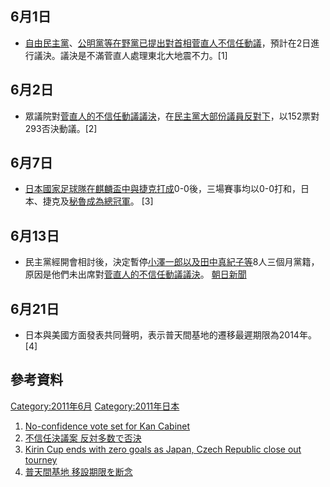 <noinclude></noinclude>

## 6月1日

  - [自由民主黨](https://zh.wikipedia.org/wiki/自由民主黨_\(日本\) "wikilink")、[公明黨等在野黨已提出對首相](../Page/公明黨.md "wikilink")[菅直人不信任動議](../Page/菅直人.md "wikilink")，預計在2日進行議決。議決是不滿菅直人處理東北大地震不力。\[1\]

## 6月2日

  - 眾議院對[菅直人的不信任動議議決](../Page/菅直人.md "wikilink")，在[民主黨大部份議員反對下](https://zh.wikipedia.org/wiki/民主黨_\(日本\) "wikilink")，以152票對293否決動議。\[2\]

## 6月7日

  - [日本國家足球隊在](https://zh.wikipedia.org/wiki/日本國家足球隊 "wikilink")[麒麟盃中與](../Page/麒麟盃.md "wikilink")[捷克打成](../Page/捷克國家足球隊.md "wikilink")0-0後，三場賽事均以0-0打和，日本、捷克及[秘魯成為總冠軍](../Page/秘魯國家足球隊.md "wikilink")。
    \[3\]

## 6月13日

  - 民主黨經開會相討後，決定暫停[小澤一郎以及](https://zh.wikipedia.org/wiki/小澤一郎 "wikilink")[田中真紀子等](../Page/田中真紀子.md "wikilink")8人三個月黨籍，原因是他們未出席對[菅直人的不信任動議議決](../Page/菅直人.md "wikilink")。
    [朝日新聞](https://web.archive.org/web/20110615043445/http://www.asahi.com/politics/update/0613/TKY201106130249.html)

## 6月21日

  - 日本與美國方面發表共同聲明，表示普天間基地的遷移最遲期限為2014年。 \[4\]

## 參考資料

<div class="references-small">

<references>

</references>

</div>

<noinclude>  </noinclude>

[Category:2011年6月](https://zh.wikipedia.org/wiki/Category:2011年6月 "wikilink")
[Category:2011年日本](https://zh.wikipedia.org/wiki/Category:2011年日本 "wikilink")

1.  [No-confidence vote set for Kan
    Cabinet](http://search.japantimes.co.jp/cgi-bin/nn20110602a1.html)
2.  [不信任決議案
    反対多数で否決](http://www3.nhk.or.jp/news/html/20110602/t10013277641000.html)
3.  [Kirin Cup ends with zero goals as Japan, Czech Republic close out
    tourney](http://search.japantimes.co.jp/cgi-bin/sw20110608a1.html)
4.  [普天間基地
    移設期限を断念](http://www3.nhk.or.jp/news/html/20110622/k10013680311000.html)